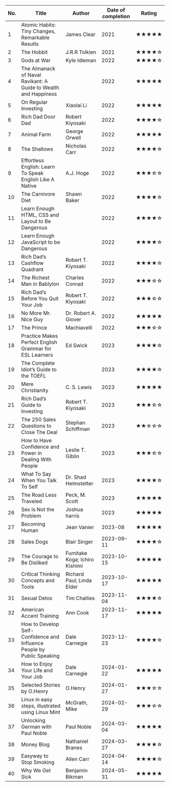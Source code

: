 

| No. | Title                                                                  | Author                        | Date of completion | Rating         |
| --- | ---------------------------------------------------------------------- | ----------------------------- | ------------------ | -------------- |
| 1   | Atomic Habits: Tiny Changes, Remarkable Results                        | James Clear                   | 2021               | ★★★★★     |
| 2   | The Hobbit                                                             | J.R.R Tolkien                 | 2021               | ★★★★☆     |
| 3   | Gods at War                                                            | Kyle Idleman                  | 2022               | ★★★★☆     |
| 4   | The Almanack of Naval Ravikant: A Guide to Wealth and Happiness        |                               | 2022               | ★★★★★     |
| 5   | On Regular Investing                                                   | Xiaolai Li                    | 2022               | ★★★★★     |
| 6   | Rich Dad Door Dad                                                      | Robert Kiyosaki               | 2022               | ★★★★☆     |
| 7   | Animal Farm                                                            | George Orwell                 | 2022               | ★★★★★     |
| 8   | The Shallows                                                           | Nicholas Carr                 | 2022               | ★★★★☆     |
| 9   | Effortless English: Learn To Speak English Like A Native               | A.J. Hoge                     | 2022               | ★★★☆☆     |
| 10  | The Carnivore Diet                                                     | Shawn Baker                   | 2022               | ★★★★☆     |
| 11  | Learn Enough HTML, CSS and Layout to Be Dangerous                      |                               | 2022               | ★★★★☆     |
| 12  | Learn Enough JavaScript to be Dangerous                                |                               | 2022               | ★★★★☆     |
| 13  | Rich Dad’s Cashflow Quadrant                                          | Robert T. Kiyosaki            | 2022               | ★★★★☆     |
| 14  | The Richest Man in Bablylon                                            | Charles Conrad                | 2022               | ★★★☆☆     |
| 15  | Rich Dad’s Before You Quit Your Job                                   | Robert T. Kiyosaki            | 2022               | ★★★☆☆     |
| 16  | No More Mr. Nice Guy                                                   | Dr. Robert A. Glover          | 2022               | ★★★★★     |
| 17  | The Prince                                                             | Machiavelli                   | 2022               | ★★★☆☆     |
| 18  | Practice Makes Perfect English Grammar for ESL Learners                | Ed Swick                      | 2023               | ★★★★☆     |
| 19  | The Complete Idiot’s Guide to the TOEFL                               |                               | 2023               | ★★★★☆     |
| 20  | Mere Christianity                                                      | C. S. Lewis                   | 2023               | ★★★★★     |
| 21  | Rich Dad’s Guide to Investing                                         | Robert T. Kiyosaki            | 2023               | ★★★☆☆     |
| 22  | The 250 Sales Questions to Close The Deal                              | Stephan Schiffman             | 2023               | ★★☆☆☆     |
| 23  | How to Have Confidence and Power in Dealing With People                | Leslie T. Giblin              | 2023               | ★★★☆☆     |
| 24  | What To Say When You Talk To Self                                      | Dr. Shad Helmstetter          | 2023               | ★★★★☆     |
| 25  | The Road Less Traveled                                                 | Peck, M. Scott                | 2023               | ★★★★★     |
| 26  | Sex Is Not the Problem                                                 | Joshua harris                 | 2023               | ★★★★★     |
| 27  | Becoming Human                                                         | Jean Vanier                   | 2023-08            | ★★★★★     |
| 28  | Sales Dogs                                                             | Blair Singer                  | 2023-09-11         | ★★★★☆     |
| 29  | The Courage to Be Disliked                                             | Fumitake Koga; Ichiro Kishimi | 2023-10-15         | ★★★★★     |
| 30  | Critical Thinking Concepts and Tools                                   | Richard Paul; Linda Elder     | 2023-10-17         | ★★★★★     |
| 31  | Sexual Detox                                                           | Tim Challies                  | 2023-11-04         | ★★★★☆     |
| 32  | American Accent Training                                               | Ann Cook                      | 2023-11-17         | ★★★★★     |
| 33  | How to Develop Self-Confidence and Influence People by Public Speaking | Dale Carnegie                 | 2023-12-23         | ★★★★☆     |
| 34  | How to Enjoy Your Life and Your Job                                    | Dale Carnegie                 | 2024-01-22         | ★★★★★     |
| 35  | Selected Stories by O.Henry                                            | O.Henry                       | 2024-01-27         | ★★★☆☆     |
| 36  | Linux in easy steps, illustrated using Linux Mint                      | McGrath, Mike                 | 2024-02-29         | ★★★☆☆     |
| 37  | Unlocking German with Paul Noble                                       | Paul Noble                    | 2024-03-04         | ★★★★★     |
| 38  | Money Blog                                                             | Nathaniel Branes              | 2024-03-27         | ★★★★☆     |
| 39  | Easyway to Stop Smoking                                                | Allen Carr                    | 2024-04-14         | ★★★★☆     |
| 40  | Why We Get Sick                                                        | Benjamin Bikman               | 2024-05-31         | ★★★⁠★⁠★ |
